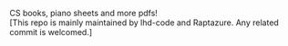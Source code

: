 CS books, piano sheets and more pdfs!
<br>[This repo is mainly maintained by lhd-code and Raptazure. Any related commit is welcomed.]
